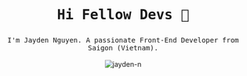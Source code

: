 # <samp> <p align="center">Hi Fellow Devs :wave:</p> </samp>


<p align="center">
  <samp>
    I'm Jayden Nguyen. A passionate Front-End Developer from Saigon (Vietnam).
  </samp>
  <br/>
  <br/>
  <img  src="https://github-readme-stats.vercel.app/api?username=jayden-n&show_icons=true&theme=radical&count_private=true&include_all_commits=true&hide=stars&custom_title=My%20GitHub%20Stats" alt="jayden-n"></img> <br>
 <!-- <img  src="https://github-readme-streak-stats.herokuapp.com/?user=jayden-n&theme=tokyonight" alt="jayden-n" />
</p>



